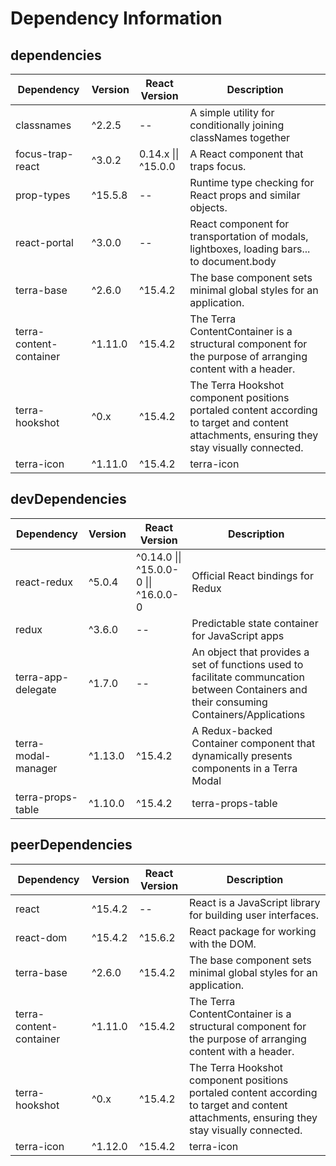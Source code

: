 # Dependency Information

## dependencies
| Dependency | Version | React Version | Description |
|-|-|-|-|
| classnames | ^2.2.5 | -- | A simple utility for conditionally joining classNames together |
| focus-trap-react | ^3.0.2 | 0.14.x \|\| ^15.0.0 | A React component that traps focus. |
| prop-types | ^15.5.8 | -- | Runtime type checking for React props and similar objects. |
| react-portal | ^3.0.0 | -- | React component for transportation of modals, lightboxes, loading bars... to document.body |
| terra-base | ^2.6.0 | ^15.4.2 | The base component sets minimal global styles for an application. |
| terra-content-container | ^1.11.0 | ^15.4.2 | The Terra ContentContainer is a structural component for the purpose of arranging content with a header. |
| terra-hookshot | ^0.x | ^15.4.2 | The Terra Hookshot component positions portaled content according to target and content attachments, ensuring they stay visually connected. |
| terra-icon | ^1.11.0 | ^15.4.2 | terra-icon |

## devDependencies
| Dependency | Version | React Version | Description |
|-|-|-|-|
| react-redux | ^5.0.4 | ^0.14.0 \|\| ^15.0.0-0 \|\| ^16.0.0-0 | Official React bindings for Redux |
| redux | ^3.6.0 | -- | Predictable state container for JavaScript apps |
| terra-app-delegate | ^1.7.0 | -- | An object that provides a set of functions used to facilitate communcation between Containers and their consuming Containers/Applications |
| terra-modal-manager | ^1.13.0 | ^15.4.2 | A Redux-backed Container component that dynamically presents components in a Terra Modal |
| terra-props-table | ^1.10.0 | ^15.4.2 | terra-props-table |

## peerDependencies
| Dependency | Version | React Version | Description |
|-|-|-|-|
| react | ^15.4.2 | -- | React is a JavaScript library for building user interfaces. |
| react-dom | ^15.4.2 | ^15.6.2 | React package for working with the DOM. |
| terra-base | ^2.6.0 | ^15.4.2 | The base component sets minimal global styles for an application. |
| terra-content-container | ^1.11.0 | ^15.4.2 | The Terra ContentContainer is a structural component for the purpose of arranging content with a header. |
| terra-hookshot | ^0.x | ^15.4.2 | The Terra Hookshot component positions portaled content according to target and content attachments, ensuring they stay visually connected. |
| terra-icon | ^1.12.0 | ^15.4.2 | terra-icon |
